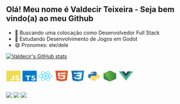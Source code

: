 ## Olá! Meu nome é Valdecir Teixeira - Seja bem vindo(a) ao meu Github

- 🔭 Buscando uma colocação como Desenvolvedor Full Stack
- 🌱 Estudando Desenvolvimento de Jogos em Godot
- 😄 Pronomes: ele/dele

[![Valdecir's GitHub stats](https://github-readme-stats.vercel.app/api?username=vardeba&show_icons=true&theme=dark)](https://github.com/vardeba/github-readme-stats)


<div style="display: inline_block"><br>
  <img align="center" alt="vardeba-Js" height="30" width="40" src="https://raw.githubusercontent.com/devicons/devicon/master/icons/javascript/javascript-plain.svg">
  <img align="center" alt="vardeba-Ts" height="30" width="40" src="https://raw.githubusercontent.com/devicons/devicon/master/icons/typescript/typescript-plain.svg">
  <img align="center" alt="vardeba-React" height="30" width="40" src="https://raw.githubusercontent.com/devicons/devicon/master/icons/react/react-original.svg">
  <img align="center" alt="vardeba-HTML" height="30" width="40" src="https://raw.githubusercontent.com/devicons/devicon/master/icons/html5/html5-original.svg">
  <img align="center" alt="vardeba-CSS" height="30" width="40" src="https://raw.githubusercontent.com/devicons/devicon/master/icons/css3/css3-original.svg">
  <img align="center" alt="vardeba-Python" height="30" width="40" src="https://raw.githubusercontent.com/devicons/devicon/master/icons/python/python-original.svg">
  <img align="center" alt="vardeba-Node" height="30" width="40" src="https://raw.githubusercontent.com/devicons/devicon/master/icons/nodejs/nodejs-original.svg">
  <img align="center" alt="vardeba-vue" height="30" width="40" src="https://raw.githubusercontent.com/devicons/devicon/master/icons/vuejs/vuejs-original.svg">
</div>

##

<div>
  <a href="https://www.linkedin.com/in/valdecir-teixeira" target="_blank"><img src="https://img.shields.io/badge/-LinkedIn-%230077B5?style=for-the-badge&logo=linkedin&logoColor=white" target="_blank"></a> 
  <a href = "mailto:vardeba@hotmail.com"><img src="https://img.shields.io/badge/-Gmail-%23333?style=for-the-badge&logo=gmail&logoColor=white" target="_blank"></a>
  <a href="https://instagram.com/vardeba" target="_blank"><img src="https://img.shields.io/badge/-Instagram-%23E4405F?style=for-the-badge&logo=instagram&logoColor=white" target="_blank"></a>
</div>
